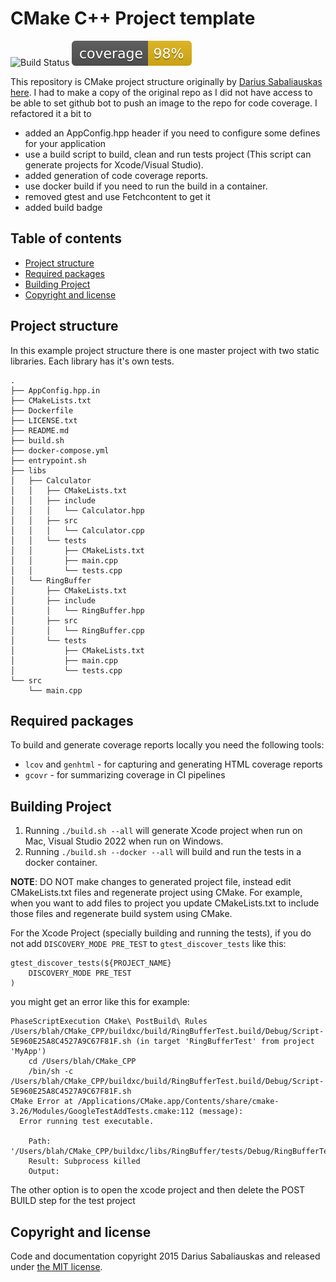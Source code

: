 
# CMake C++ Project template

![Build Status](https://github.com/Mrunmoy/CMake_CPP/workflows/BuildAndTest/badge.svg?branch=main)
![Coverage](https://raw.githubusercontent.com/Mrunmoy/CMake_CPP/main/coverage.svg)


This repository is CMake project structure originally by [Darius Sabaliauskas](https://github.com/Jamagas) [here](https://github.com/Jamagas/CMake). I had to make a copy of the original repo as I did not have access to be able to set github bot to push an image to the repo for code coverage. I refactored it a bit to 
- added an AppConfig.hpp header if you need to configure some defines for your application
- use a build script to build, clean and run tests project (This script can generate projects for Xcode/Visual Studio).
- added generation of code coverage reports.
- use docker build if you need to run the build in a container.
- removed gtest and use Fetchcontent to get it
- added build badge

## Table of contents
- [Project structure](#project-structure)
- [Required packages](#required-packages)
- [Building Project](#building-project)
- [Copyright and license](#copyright-and-license)

## Project structure
In this example project structure there is one master project with two static libraries.
Each library has it's own tests.


```
.
├── AppConfig.hpp.in
├── CMakeLists.txt
├── Dockerfile
├── LICENSE.txt
├── README.md
├── build.sh
├── docker-compose.yml
├── entrypoint.sh
├── libs
│   ├── Calculator
│   │   ├── CMakeLists.txt
│   │   ├── include
│   │   │   └── Calculator.hpp
│   │   ├── src
│   │   │   └── Calculator.cpp
│   │   └── tests
│   │       ├── CMakeLists.txt
│   │       ├── main.cpp
│   │       └── tests.cpp
│   └── RingBuffer
│       ├── CMakeLists.txt
│       ├── include
│       │   └── RingBuffer.hpp
│       ├── src
│       │   └── RingBuffer.cpp
│       └── tests
│           ├── CMakeLists.txt
│           ├── main.cpp
│           └── tests.cpp
└── src
    └── main.cpp
```

## Required packages

To build and generate coverage reports locally you need the following tools:

- `lcov` and `genhtml` - for capturing and generating HTML coverage reports
- `gcovr` - for summarizing coverage in CI pipelines

## Building Project
1. Running ```./build.sh --all``` will generate Xcode project when run on Mac, Visual Studio 2022 when run on Windows.
2. Running ```./build.sh --docker --all``` will build and run the tests in a docker container.

**NOTE**: 
DO NOT make changes to generated project file, instead edit CMakeLists.txt files and regenerate project using CMake.
For example, when you want to add files to project you update CMakeLists.txt to include those files and regenerate build system using CMake.

For the Xcode Project (specially building and running the tests), if you do not add `DISCOVERY_MODE PRE_TEST` to `gtest_discover_tests` like this:
```
gtest_discover_tests(${PROJECT_NAME}
	DISCOVERY_MODE PRE_TEST
)
```
you might get an error like this for example:
```
PhaseScriptExecution CMake\ PostBuild\ Rules /Users/blah/CMake_CPP/buildxc/build/RingBufferTest.build/Debug/Script-5E960E25A8C4527A9C67F81F.sh (in target 'RingBufferTest' from project 'MyApp')
    cd /Users/blah/CMake_CPP
    /bin/sh -c /Users/blah/CMake_CPP/buildxc/build/RingBufferTest.build/Debug/Script-5E960E25A8C4527A9C67F81F.sh
CMake Error at /Applications/CMake.app/Contents/share/cmake-3.26/Modules/GoogleTestAddTests.cmake:112 (message):
  Error running test executable.

    Path: '/Users/blah/CMake_CPP/buildxc/libs/RingBuffer/tests/Debug/RingBufferTest'
    Result: Subprocess killed
    Output:
```

The other option is to open the xcode project and then delete the POST BUILD step for the test project

## Copyright and license

Code and documentation copyright 2015 Darius Sabaliauskas and released under 
[the MIT license](https://github.com/Jamagas/CMake/blob/master/LICENSE).
